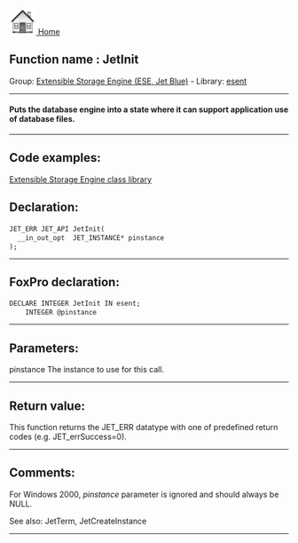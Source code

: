 [<img src="../../images/home.png"> Home ](https://github.com/VFPX/Win32API)  

## Function name : JetInit
Group: [Extensible Storage Engine (ESE, Jet Blue)](../../functions_group.md#Extensible_Storage_Engine_(ESE,_Jet_Blue))  -  Library: [esent](../../Libraries.md#esent)  
***  


#### Puts the database engine into a state where it can support application use of database files.
***  


## Code examples:
[Extensible Storage Engine class library](../../samples/sample_532.md)  

## Declaration:
```foxpro  
JET_ERR JET_API JetInit(
  __in_out_opt  JET_INSTANCE* pinstance
);  
```  
***  


## FoxPro declaration:
```foxpro  
DECLARE INTEGER JetInit IN esent;
	INTEGER @pinstance  
```  
***  


## Parameters:
pinstance 
The instance to use for this call.
  
***  


## Return value:
This function returns the JET_ERR datatype with one of predefined return codes (e.g. JET_errSuccess=0).  
***  


## Comments:
For Windows 2000, <Em>pinstance</Em> parameter is ignored and should always be NULL.   
  
See also: JetTerm, JetCreateInstance   
  
***  

